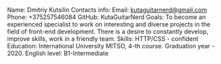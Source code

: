 Name:
Dmitriy Kutsilin
Contacts info:
Email: kutaguitarnerd@gmail.com
Phone: +375257546084
GitHub: KutaGuitarNerd
Goals:
To become an experienced specialist to work on interesting and diverse projects in the field of front-end development. There is a desire to constantly develop, improve skills, work in a friendly team.
Skills:
HTTP/CSS - confident
Education:
International University MITSO, 4-th course. Graduation year - 2020.
English level:
B1-Intermediate
